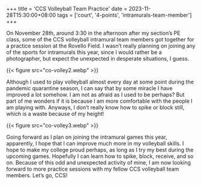 +++
title = 'CCS Volleyball Team Practice'
date = 2023-11-28T15:30:00+08:00
tags = ['court', '4-points', 'intramurals-team-member']
+++

On November 28th, around 3:30 in the afternoon after my section’s PE class, some of the CCS volleyball intramural team members got together for a practice session at the Rovello Field. I wasn’t really planning on joining any of the sports for intramurals this year, since I would rather be a photographer, but expect the unexpected in desperate situations, I guess.

{{< figure src="co-volley2.webp" >}}

Although I used to play volleyball almost every day at some point during the pandemic quarantine season, I can say that by some miracle I have improved a lot somehow. I am not as afraid as I used to be perhaps? But part of me wonders if it is because I am more comfortable with the people I am playing with. Anyways, I don’t really know how to spike or block still, which is a waste because of my height!

{{< figure src="co-volley3.webp" >}}

Going forward as I plan on joining the intramural games this year, apparently, I hope that I can improve much more in my volleyball skills. I hope to make my college proud perhaps, as long as I try my best during the upcoming games. Hopefully I can learn how to spike, block, receive, and so on.
Because of this odd and unexpected activity of mine, I am now looking forward to more practice sessions with my fellow CCS volleyball team members. Let’s go, CCS!
